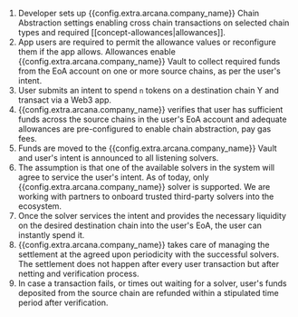 
1. Developer sets up {{config.extra.arcana.company_name}} Chain Abstraction settings enabling cross chain transactions on selected chain types and required [[concept-allowances|allowances]].
2. App users are required to permit the allowance values or reconfigure them if the app allows. Allowances enable {{config.extra.arcana.company_name}} Vault to collect required funds from the EoA account on one or more source chains, as per the user's intent.
3. User submits an intent to spend `n` tokens on a destination chain Y and transact via a Web3 app.
4. {{config.extra.arcana.company_name}} verifies that user has sufficient funds across the source chains in the user's EoA account and adequate allowances are pre-configured to enable chain abstraction, pay gas fees.
5. Funds are moved to the {{config.extra.arcana.company_name}} Vault and user's intent is announced to all listening solvers.
6. The assumption is that one of the available solvers in the system will agree to service the user's intent. As of today, only {{config.extra.arcana.company_name}} solver is supported. We are working with partners to onboard trusted third-party solvers into the ecosystem.
7. Once the solver services the intent and provides the necessary liquidity on the desired destination chain into the user's EoA, the user can instantly spend it.
8. {{config.extra.arcana.company_name}} takes care of managing the settlement at the agreed upon periodicity with the successful solvers. The settlement does not happen after every user transaction but after netting and verification process.
9. In case a transaction fails, or times out waiting for a solver, user's funds deposited from the source chain are refunded within a stipulated time period after verification.